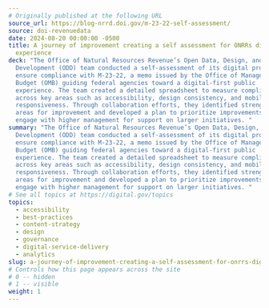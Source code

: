 ```yaml
---
# Originally published at the following URL
source_url: https://blog-nrrd.doi.gov/m-23-22-self-assessment/
source: doi-revenuedata
date: 2024-08-20 00:00:00 -0500
title: A journey of improvement creating a self assessment for ONRRs digital
  experience
deck: "The Office of Natural Resources Revenue’s Open Data, Design, and
  Development (ODD) team conducted a self-assessment of its digital products to
  ensure compliance with M-23-22, a memo issued by the Office of Management and
  Budget (OMB) guiding federal agencies toward a digital-first public
  experience. The team created a detailed spreadsheet to measure compliance
  across key areas such as accessibility, design consistency, and mobile
  responsiveness. Through collaboration efforts, they identified strengths and
  areas for improvement and developed a plan to prioritize improvements and
  engage with higher management for support on larger initiatives. "
summary: "The Office of Natural Resources Revenue’s Open Data, Design, and
  Development (ODD) team conducted a self-assessment of its digital products to
  ensure compliance with M-23-22, a memo issued by the Office of Management and
  Budget (OMB) guiding federal agencies toward a digital-first public
  experience. The team created a detailed spreadsheet to measure compliance
  across key areas such as accessibility, design consistency, and mobile
  responsiveness. Through collaboration efforts, they identified strengths and
  areas for improvement and developed a plan to prioritize improvements and
  engage with higher management for support on larger initiatives. "
# See all topics at https://digital.gov/topics
topics:
  - accessibility
  - best-practices
  - content-strategy
  - design
  - governance
  - digital-service-delivery
  - analytics
slug: a-journey-of-improvement-creating-a-self-assessment-for-onrrs-digital-experience
# Controls how this page appears across the site
# 0 -- hidden
# 1 -- visible
weight: 1
---
```

